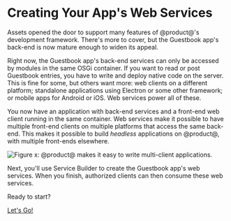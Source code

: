 # Creating Your App's Web Services [](id=creating-your-apps-web-services)

Assets opened the door to support many features of @product@'s development
framework. There's more to cover, but the Guestbook app's back-end is now mature 
enough to widen its appeal. 

Right now, the Guestbook app's back-end services can only be accessed by modules 
in the same OSGi container. If you want to read or post Guestbook entries, you 
have to write and deploy native code on the server. This is fine for some, but 
others want more: web clients on a different platform; standalone applications 
using Electron or some other framework; or mobile apps for Android or iOS. Web 
services power all of these. 

You now have an application with back-end services and a front-end web client 
running in the same container. Web services make it possible to have multiple 
front-end clients on multiple platforms that access the same back-end. This 
makes it possible to build *headless* applications on @product@, with multiple 
front-ends elsewhere. 

![Figure x: @product@ makes it easy to write multi-client applications.](../../../images/multi-client-applications.png)

Next, you'll use Service Builder to create the Guestbook app's web services. 
When you finish, authorized clients can then consume these web services. 

Ready to start? 

<a class="go-link btn btn-primary" href="/develop/tutorials/-/knowledge_base/7-0/creating-remote-services-with-service-builder">Let's Go!<span class="icon-circle-arrow-right"></span></a>
